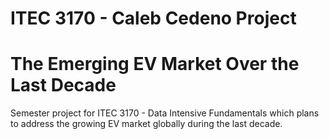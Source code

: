 # ITEC 3170 - Caleb Cedeno Project
# The Emerging EV Market Over the Last Decade

Semester project for ITEC 3170 - Data Intensive Fundamentals which plans to address the growing EV market globally during the last decade.
